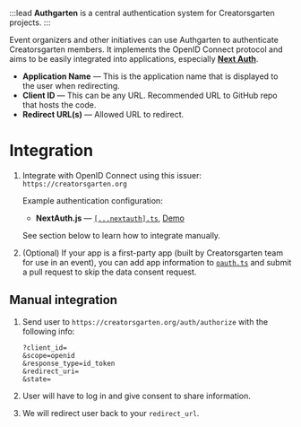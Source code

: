 :::lead
**Authgarten** is a central authentication system for Creatorsgarten projects.
:::

Event organizers and other initiatives can use Authgarten to authenticate Creatorsgarten members. It implements the OpenID Connect protocol and aims to be easily integrated into applications, especially [**Next Auth**](https://next-auth.js.org/).

- **Application Name** — This is the application name that is displayed to the user when redirecting.
- **Client ID** — This can be any URL. Recommended URL to GitHub repo that hosts the code.
- **Redirect URL(s)** — Allowed URL to redirect.

# Integration

1. Integrate with OpenID Connect using this issuer: `https://creatorsgarten.org`

    Example authentication configuration:

    - **NextAuth.js** — [`[...nextauth].ts`](https://github.com/dtinth/authgarten-example/blob/main/pages/api/auth/%5B...nextauth%5D.ts), [Demo](https://authgarten-example.vercel.app/)

    See section below to learn how to integrate manually.

2. (Optional) If your app is a first-party app (built by Creatorsgarten team for use in an event), you can add app information to [`oauth.ts`](https://github.com/creatorsgarten/creatorsgarten.org/blob/main/src/constants/oauth.ts) and submit a pull request to skip the data consent request.

## Manual integration

1. Send user to `https://creatorsgarten.org/auth/authorize` with the following info:

    ```
    ?client_id=
    &scope=openid
    &response_type=id_token
    &redirect_uri=
    &state=
    ```

2. User will have to log in and give consent to share information.

3. We will redirect user back to your `redirect_url`.